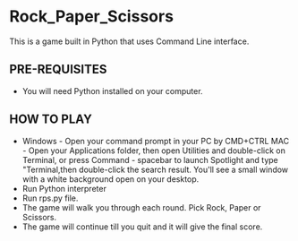 # Rock_Paper_Scissors
This is a game built in Python that uses Command Line interface. 

## PRE-REQUISITES

* You will need Python installed on your computer.

## HOW TO PLAY

* Windows - Open your command prompt in your PC by CMD+CTRL
  MAC - Open your Applications folder, then open Utilities and double-click on Terminal, or press Command - spacebar to launch Spotlight and type "Terminal,then double-click the search result. You'll see a small window with a white background open on your desktop.
* Run Python interpreter
* Run rps.py file. 
* The game will walk you through each round. Pick Rock, Paper or Scissors.
* The game will continue till you quit and it will give the final score.
